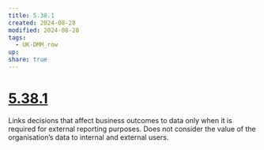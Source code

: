 ```yaml
---
title: 5.38.1
created: 2024-08-28
modified: 2024-08-28
tags:
  - UK-DMM_row
up: 
share: true
---
```

# [5.38.1](5.38.1.md)

Links decisions that affect business outcomes to data only when it is required for external reporting purposes. Does not consider the value of the organisation’s data to internal and external users.

